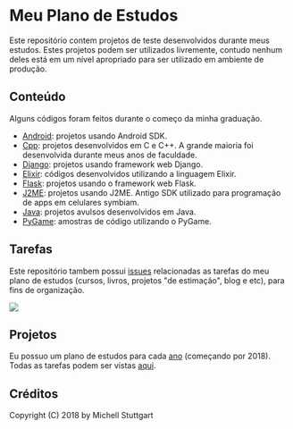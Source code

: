 # Meu Plano de Estudos

Este repositório contem projetos de teste desenvolvidos durante meus estudos. Estes projetos podem ser utilizados livremente, contudo nenhum deles está em um nível apropriado para ser utilizado em ambiente de produção.

## Conteúdo

Alguns códigos foram feitos durante o começo da minha graduação. 

* [Android](https://github.com/mstuttgart/plano-de-estudos/tree/master/android): projetos usando Android SDK.
* [Cpp](https://github.com/mstuttgart/plano-de-estudos/tree/master/c%2B%2B): projetos desenvolvidos em C e C++. A grande maioria foi desenvolvida durante meus anos de faculdade.
* [Django](https://github.com/mstuttgart/plano-de-estudos/tree/master/django): projetos usando framework web Django.
* [Elixir](https://github.com/mstuttgart/plano-de-estudos/tree/master/elixir): códigos desenvolvidos utilizando a linguagem Elixir.
* [Flask](https://github.com/mstuttgart/plano-de-estudos/tree/master/flask): projetos usando o framework web Flask.
* [J2ME](https://github.com/mstuttgart/plano-de-estudos/tree/master/j2me): projetos usando J2ME. Antigo SDK utilizado para programação de apps em celulares symbiam.
* [Java](https://github.com/mstuttgart/plano-de-estudos/tree/master/java): projetos avulsos desenvolvidos em Java.
* [PyGame](https://github.com/mstuttgart/plano-de-estudos/tree/master/pygame): amostras de código utilizando o PyGame.

## Tarefas

Este repositório tambem possui [issues](https://github.com/mstuttgart/plano-de-estudos/issues) relacionadas as tarefas do meu plano de estudos (cursos, livros, projetos "de estimação", blog e etc), para fins de organização. 

![](https://github.com/mstuttgart/plano-de-estudos/blob/master/labels.png)

## Projetos

Eu possuo um plano de estudos para cada [ano](https://github.com/mstuttgart/plano-de-estudos/projects) (começando por 2018). Todas as tarefas podem ser vistas [aqui](https://github.com/mstuttgart/plano-de-estudos/projects/1?fullscreen=true).

## Créditos

Copyright (C) 2018 by Michell Stuttgart
